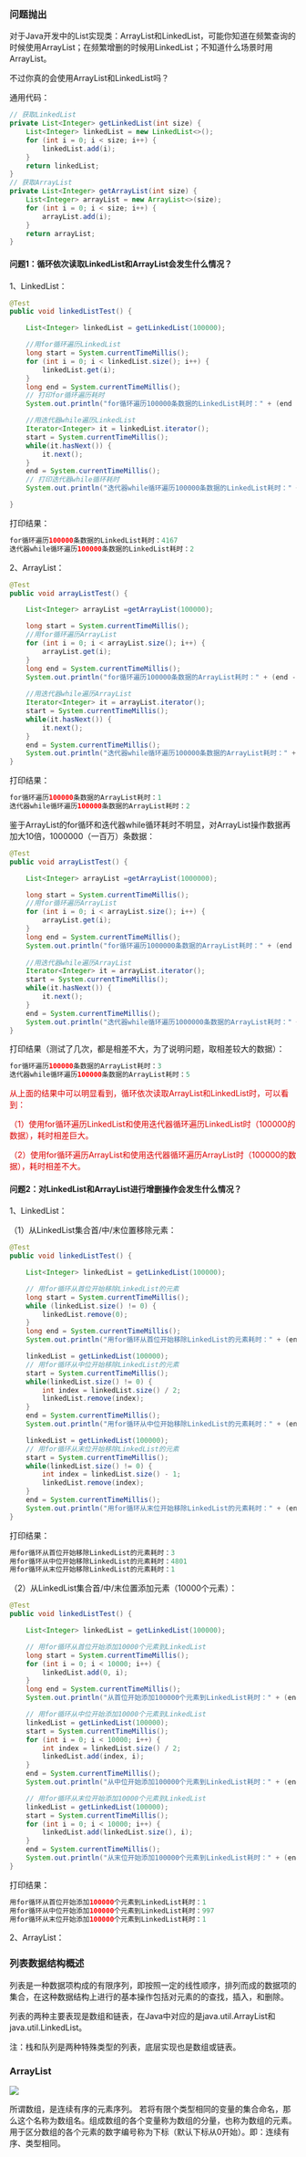### 问题抛出

对于Java开发中的List实现类：ArrayList和LinkedList，可能你知道在频繁查询的时候使用ArrayList；在频繁增删的时候用LinkedList；不知道什么场景时用ArrayList。

不过你真的会使用ArrayList和LinkedList吗？

通用代码：

```java
// 获取LinkedList
private List<Integer> getLinkedList(int size) {
    List<Integer> linkedList = new LinkedList<>();
    for (int i = 0; i < size; i++) {
        linkedList.add(i);
    }
    return linkedList;
}
// 获取ArrayList
private List<Integer> getArrayList(int size) {
    List<Integer> arrayList = new ArrayList<>(size);
    for (int i = 0; i < size; i++) {
        arrayList.add(i);
    }
    return arrayList;
}
```



#### 问题1：循环依次读取LinkedList和ArrayList会发生什么情况？

1、LinkedList：

```java
@Test
public void linkedListTest() {

    List<Integer> linkedList = getLinkedList(100000);

    //用for循环遍历LinkedList
    long start = System.currentTimeMillis();
    for (int i = 0; i < linkedList.size(); i++) {
        linkedList.get(i);
    }
    long end = System.currentTimeMillis();
    // 打印for循环遍历耗时
    System.out.println("for循环遍历100000条数据的LinkedList耗时：" + (end - start));

    //用迭代器while遍历LinkedList
    Iterator<Integer> it = linkedList.iterator();
    start = System.currentTimeMillis();
    while(it.hasNext()) {
        it.next();
    }
    end = System.currentTimeMillis();
    // 打印迭代器while循环耗时
    System.out.println("迭代器while循环遍历100000条数据的LinkedList耗时：" + (end - start));

}
```

打印结果：

```java
for循环遍历100000条数据的LinkedList耗时：4167
迭代器while循环遍历100000条数据的LinkedList耗时：2
```

2、ArrayList：

```java
@Test
public void arrayListTest() {

    List<Integer> arrayList =getArrayList(100000);

    long start = System.currentTimeMillis();
    //用for循环遍历ArrayList
    for (int i = 0; i < arrayList.size(); i++) {
        arrayList.get(i);
    }
    long end = System.currentTimeMillis();
    System.out.println("for循环遍历100000条数据的ArrayList耗时：" + (end - start));
    
    //用迭代器while遍历ArrayList
    Iterator<Integer> it = arrayList.iterator();
    start = System.currentTimeMillis();
    while(it.hasNext()) {
        it.next();
    }
    end = System.currentTimeMillis();
    System.out.println("迭代器while循环遍历100000条数据的ArrayList耗时：" + (end - start));
}
```

打印结果：

```java
for循环遍历100000条数据的ArrayList耗时：1
迭代器while循环遍历100000条数据的ArrayList耗时：2
```

鉴于ArrayList的for循环和迭代器while循环耗时不明显，对ArrayList操作数据再加大10倍，1000000（一百万）条数据：

```java
@Test
public void arrayListTest() {

    List<Integer> arrayList =getArrayList(1000000);

    long start = System.currentTimeMillis();
    //用for循环遍历ArrayList
    for (int i = 0; i < arrayList.size(); i++) {
        arrayList.get(i);
    }
    long end = System.currentTimeMillis();
    System.out.println("for循环遍历1000000条数据的ArrayList耗时：" + (end - start));
    
    //用迭代器while遍历ArrayList
    Iterator<Integer> it = arrayList.iterator();
    start = System.currentTimeMillis();
    while(it.hasNext()) {
        it.next();
    }
    end = System.currentTimeMillis();
    System.out.println("迭代器while循环遍历1000000条数据的ArrayList耗时：" + (end - start));
}
```

打印结果（测试了几次，都是相差不大，为了说明问题，取相差较大的数据）：

```java
for循环遍历100000条数据的ArrayList耗时：3
迭代器while循环遍历100000条数据的ArrayList耗时：5
```

<font color="#dd0000">从上面的结果中可以明显看到，循环依次读取ArrayList和LinkedList时，可以看到：</font>

<font color="#dd0000">（1）使用for循环遍历LinkedList和使用迭代器循环遍历LinkedList时（100000的数据），耗时相差巨大。</font>

<font color="#dd0000">（2）使用for循环遍历ArrayList和使用迭代器循环遍历ArrayList时（100000的数据），耗时相差不大。</font>



#### 问题2：对LinkedList和ArrayList进行增删操作会发生什么情况？

1、LinkedList：

（1）从LinkedList集合首/中/末位置移除元素：

```java
@Test
public void linkedListTest() {

    List<Integer> linkedList = getLinkedList(100000);

    // 用for循环从首位开始移除LinkedList的元素
    long start = System.currentTimeMillis();
    while (linkedList.size() != 0) {
        linkedList.remove(0);
    }
    long end = System.currentTimeMillis();
    System.out.println("用for循环从首位开始移除LinkedList的元素耗时：" + (end - start));

    linkedList = getLinkedList(100000);
    // 用for循环从中位开始移除LinkedList的元素
    start = System.currentTimeMillis();
    while(linkedList.size() != 0) {
        int index = linkedList.size() / 2;
        linkedList.remove(index);
    }
    end = System.currentTimeMillis();
    System.out.println("用for循环从中位开始移除LinkedList的元素耗时：" + (end - start));

    linkedList = getLinkedList(100000);
    // 用for循环从末位开始移除LinkedList的元素
    start = System.currentTimeMillis();
    while(linkedList.size() != 0) {
        int index = linkedList.size() - 1;
        linkedList.remove(index);
    }
    end = System.currentTimeMillis();
    System.out.println("用for循环从末位开始移除LinkedList的元素耗时：" + (end - start));
}
```

打印结果：

```java
用for循环从首位开始移除LinkedList的元素耗时：3
用for循环从中位开始移除LinkedList的元素耗时：4801
用for循环从末位开始移除LinkedList的元素耗时：1
```

（2）从LinkedList集合首/中/末位置添加元素（10000个元素）：

```java
@Test
public void linkedListTest() {

    List<Integer> linkedList = getLinkedList(100000);

    // 用for循环从首位开始添加10000个元素到LinkedList
    long start = System.currentTimeMillis();
    for (int i = 0; i < 10000; i++) {
        linkedList.add(0, i);
    }
    long end = System.currentTimeMillis();
    System.out.println("从首位开始添加100000个元素到LinkedList耗时：" + (end - start));

    // 用for循环从中位开始添加10000个元素到LinkedList
    linkedList = getLinkedList(100000);
    start = System.currentTimeMillis();
    for (int i = 0; i < 10000; i++) {
        int index = linkedList.size() / 2;
        linkedList.add(index, i);
    }
    end = System.currentTimeMillis();
    System.out.println("从中位开始添加100000个元素到LinkedList耗时：" + (end - start));

    // 用for循环从末位开始添加10000个元素到LinkedList
    linkedList = getLinkedList(100000);
    start = System.currentTimeMillis();
    for (int i = 0; i < 10000; i++) {
        linkedList.add(linkedList.size(), i);
    }
    end = System.currentTimeMillis();
    System.out.println("从末位开始添加100000个元素到LinkedList耗时：" + (end - start));
}
```

打印结果：

```java
用for循环从首位开始添加100000个元素到LinkedList耗时：1
用for循环从中位开始添加100000个元素到LinkedList耗时：997
用for循环从末位开始添加100000个元素到LinkedList耗时：1
```

2、ArrayList：



### 列表数据结构概述

列表是一种数据项构成的有限序列，即按照一定的线性顺序，排列而成的数据项的集合，在这种数据结构上进行的基本操作包括对元素的的查找，插入，和删除。

列表的两种主要表现是数组和链表，在Java中对应的是java.util.ArrayList和java.util.LinkedList。

注：栈和队列是两种特殊类型的列表，底层实现也是数组或链表。

### ArrayList

![](..\images\array.png)

所谓数组，是连续有序的元素序列。 若将有限个类型相同的变量的集合命名，那么这个名称为数组名。组成数组的各个变量称为数组的分量，也称为数组的元素。用于区分数组的各个元素的数字编号称为下标（默认下标从0开始）。即：连续有序、类型相同。